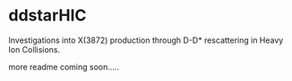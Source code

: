 # ddstarHIC
Investigations into X(3872) production through D-D* rescattering in Heavy Ion Collisions.

more readme coming soon.....
